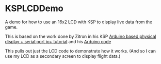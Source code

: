 # KSPLCDDemo

A demo for how to use an 16x2 LCD with KSP to display live data from the game.

This is based on the work done by Zitron in his KSP [Arduino based physical display + serial port io+ tutorial](https://forum.kerbalspaceprogram.com/index.php?/topic/60281-hardware-plugin-arduino-based-physical-display-serial-port-io-tutorial-24-11-19/) and his [Arduino code](https://sites.google.com/site/zitronfiles/KSPIODemo17.zip)

This pulls out just the LCD code to demonstrate how it works. (And so I can use my LCD as a secondary screen to display flight data.)
